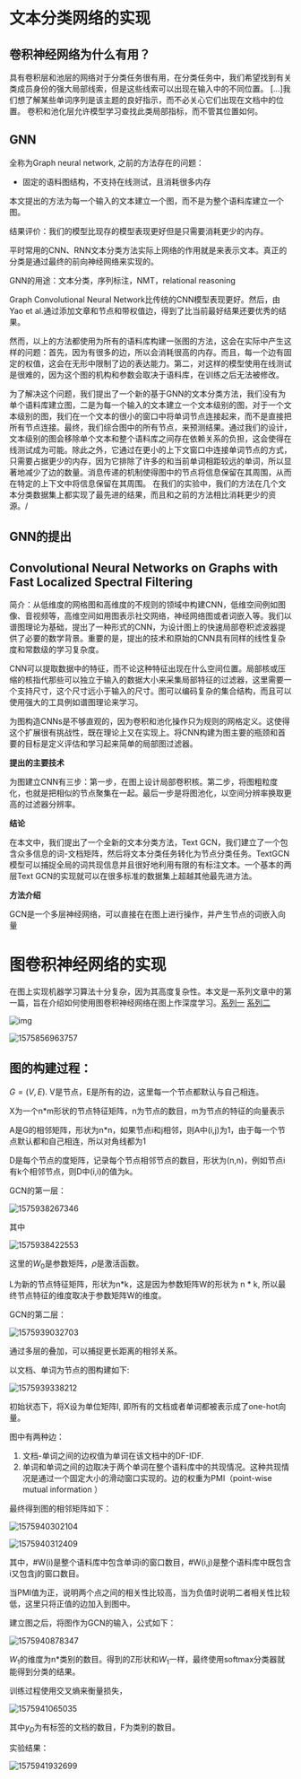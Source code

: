 # 文本分类网络的实现

## 卷积神经网络为什么有用？

具有卷积层和池层的网络对于分类任务很有用，在分类任务中，我们希望找到有关类成员身份的强大局部线索，但是这些线索可以出现在输入中的不同位置。 […]我们想了解某些单词序列是该主题的良好指示，而不必关心它们出现在文档中的位置。 卷积和池化层允许模型学习查找此类局部指标，而不管其位置如何。

## GNN

全称为Graph neural network, 之前的方法存在的问题：

- 固定的语料图结构，不支持在线测试，且消耗很多内存

本文提出的方法为每一个输入的文本建立一个图，而不是为整个语料库建立一个图。

结果评价：我们的模型比现存的模型表现更好但是只需要消耗更少的内存。

平时常用的CNN、RNN文本分类方法实际上网络的作用就是来表示文本。真正的分类是通过最终的前向神经网络来实现的。

GNN的用途：文本分类，序列标注，NMT，relational reasoning

Graph Convolutional Neural Network比传统的CNN模型表现更好。然后，由Yao et al.通过添加文章和节点和带权值边，得到了比当前最好结果还要优秀的结果。

然而，以上的方法都使用为所有的语料库构建一张图的方法，这会在实际中产生这样的问题：首先，因为有很多的边，所以会消耗很高的内存。而且，每一个边有固定的权值，这会在无形中限制了边的表达能力。第二，对这样的模型使用在线测试是很难的，因为这个图的机构和参数会取决于语料库，在训练之后无法被修改。

为了解决这个问题，我们提出了一个新的基于GNN的文本分类方法，我们没有为单个语料库建立图，二是为每一个输入的文本建立一个文本级别的图，对于一个文本级别的图，我们在一个文本的很小的窗口中将单词节点连接起来，而不是直接把所有节点连接。最终，我们综合图中的所有节点，来预测结果。通过我们的设计，文本级别的图会移除单个文本和整个语料库之间存在依赖关系的负担，这会使得在线测试成为可能。除此之外，它通过在更小的上下文窗口中连接单词节点的方式，只需要占据更少的内存，因为它排除了许多的和当前单词相距较远的单词，所以显著地减少了边的数量。消息传递的机制使得图中的节点将信息保留在其周围，从而在特定的上下文中将信息保留在其周围。
在我们的实验中，我们的方法在几个文本分类数据集上都实现了最先进的结果，而且和之前的方法相比消耗更少的资源。/

## GNN的提出

##  Convolutional Neural Networks on Graphs with Fast Localized Spectral Filtering 

简介：从低维度的网格图和高维度的不规则的领域中构建CNN，低维空间例如图像、音视频等，高维空间如用图表示社交网络，神经网络图或者词嵌入等。我们以谱图理论为基础，提出了一种形式的CNN，为设计图上的快速局部卷积滤波器提供了必要的数学背景。重要的是，提出的技术和原始的CNN具有同样的线性复杂度和常数级的学习复杂度。

CNN可以提取数据中的特征，而不论这种特征出现在什么空间位置。局部核或压缩的核指代那些可以独立于输入的数据大小来采集局部特征的过滤器，这里需要一个支持尺寸，这个尺寸远小于输入的尺寸。图可以编码复杂的集合结构，而且可以使用强大的工具例如谱图理论来学习。

为图构造CNNs是不够直观的，因为卷积和池化操作只为规则的网格定义。这使得这个扩展很有挑战性，既在理论上又在实现上。将CNN构建为图主要的瓶颈和首要的目标是定义评估和学习起来简单的局部图过滤器。

**提出的主要技术**

为图建立CNN有三步：第一步，在图上设计局部卷积核。第二步，将图粗粒度化，也就是把相似的节点聚集在一起。最后一步是将图池化，以空间分辨率换取更高的过滤器分辨率。

**结论**

在本文中，我们提出了一个全新的文本分类方法，Text GCN，我们建立了一个包含众多信息的词-文档矩阵，然后将文本分类任务转化为节点分类任务。TextGCN 模型可以捕捉全局的词共现信息并且很好地利用有限的有标注文本。一个基本的两层Text GCN的实现就可以在很多标准的数据集上超越其他最先进方法。

**方法介绍**

GCN是一个多层神经网络，可以直接在在图上进行操作，并产生节点的词嵌入向量

# 图卷积神经网络的实现

在图上实现机器学习算法十分复杂，因为其高度复杂性。本文是一系列文章中的第一篇，旨在介绍如何使用图卷积神经网络在图上作深度学习。[系列一]( https://towardsdatascience.com/how-to-do-deep-learning-on-graphs-with-graph-convolutional-networks-7d2250723780 ) [系列二](https://towardsdatascience.com/how-to-do-deep-learning-on-graphs-with-graph-convolutional-networks-62acf5b143d0)

![img](https://miro.medium.com/max/432/1*hLSeJjZHD3k_pcgHDQbC9g.gif)

![1575856963757](C:\Users\YOGA710\AppData\Roaming\Typora\typora-user-images\1575856963757.png)

## 图的构建过程：

$G = (V,E)$. V是节点，E是所有的边，这里每一个节点都默认与自己相连。

X为一个n*m形状的节点特征矩阵，n为节点的数目，m为节点的特征的向量表示

A是G的相邻矩阵，形状为n*n，如果节点i和j相邻，则A中(i,j)为1，由于每一个节点默认都和自己相连，所以对角线都为1

D是每个节点的度矩阵，记录每个节点相邻节点的数目，形状为(n,n)，例如节点i有k个相邻节点，则D中(i,i)的值为k。

GCN的第一层：

![1575938267346](C:\Users\YOGA710\AppData\Roaming\Typora\typora-user-images\1575938267346.png)

其中

![1575938422553](C:\Users\YOGA710\AppData\Roaming\Typora\typora-user-images\1575938422553.png)

这里的$W_0$是参数矩阵，$\rho$是激活函数。

L为新的节点特征矩阵，形状为n*k，这是因为参数矩阵W的形状为 n * k, 所以最终节点特征的维度取决于参数矩阵W的维度。

GCN的第二层：

![1575939032703](C:\Users\YOGA710\AppData\Roaming\Typora\typora-user-images\1575939032703.png)

通过多层的叠加，可以捕捉更长距离的相邻关系。

以文档、单词为节点的图构建如下:

![1575939338212](C:\Users\YOGA710\AppData\Roaming\Typora\typora-user-images\1575939338212.png)

初始状态下，将X设为单位矩阵I, 即所有的文档或者单词都被表示成了one-hot向量。

图中有两种边：

1. 文档-单词之间的边权值为单词在该文档中的DF-IDF.
2. 单词和单词之间的边取决于两个单词在整个语料库中的共现情况。这种共现情况是通过一个固定大小的滑动窗口实现的。边的权重为PMI（point-wise mutual information ）

最终得到图的相邻矩阵如下：

![1575940302104](C:\Users\YOGA710\AppData\Roaming\Typora\typora-user-images\1575940302104.png)

![1575940312409](C:\Users\YOGA710\AppData\Roaming\Typora\typora-user-images\1575940312409.png)

其中，#W(i)是整个语料库中包含单词i的窗口数目，#W(i,j)是整个语料库中既包含i又包含j的窗口数目。

当PMI值为正，说明两个点之间的相关性比较高，当为负值时说明二者相关性比较低，这里只将正值的边加入到图中。

建立图之后，将图作为GCN的输入，公式如下：

![1575940878347](C:\Users\YOGA710\AppData\Roaming\Typora\typora-user-images\1575940878347.png)

$W_1$的维度为n*类别的数目。得到的Z形状和$W_1$一样，最终使用softmax分类器就能得到分类的结果。

训练过程使用交叉熵来衡量损失，

![1575941065035](C:\Users\YOGA710\AppData\Roaming\Typora\typora-user-images\1575941065035.png)

其中$y_D$为有标签的文档的数目，F为类别的数目。

实验结果：                      

![1575941932699](C:\Users\YOGA710\AppData\Roaming\Typora\typora-user-images\1575941932699.png)

